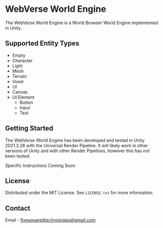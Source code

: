 # WebVerse World Engine
The WebVerse World Engine is a World Browser World Engine implemented in Unity.

## Supported Entity Types
- Empty
- Character
- Light
- Mesh
- Terrain
- Voxel
- UI
 - Canvas
 - UI Element
   - Button
   - Input
   - Text

## Getting Started
The WebVerse World Engine has been developed and tested in Unity 2021.3.26 with the Universal Render Pipeline. It will likely work in other versions of Unity and with other Render Pipelines, however this has not been tested.

Specific Instructions Coming Soon

## License

Distributed under the MIT License. See `LICENSE.txt` for more information.

## Contact

Email - fivesquaredtechnologies@gmail.com